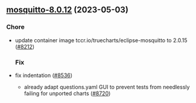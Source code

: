 

## [mosquitto-8.0.12](https://github.com/truecharts/charts/compare/mosquitto-8.0.11...mosquitto-8.0.12) (2023-05-03)

### Chore

- update container image tccr.io/truecharts/eclipse-mosquitto to 2.0.15 ([#8212](https://github.com/truecharts/charts/issues/8212))
  
  ### Fix

- fix indentation ([#8536](https://github.com/truecharts/charts/issues/8536))
  - already adapt questions.yaml GUI to prevent tests from needlessly failing for unported charts ([#8720](https://github.com/truecharts/charts/issues/8720))
  
  